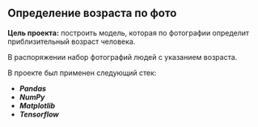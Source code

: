 ## Определение возраста по фото
**Цель проекта:** построить модель, которая по фотографии определит приблизительный возраст человека.

В распоряжении набор фотографий людей с указанием возраста.

В проекте был применен следующий стек:

- ***Pandas***
- ***NumPy***
- ***Matplotlib*** 
- ***Tensorflow***
